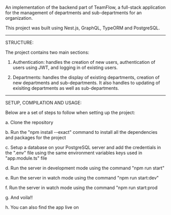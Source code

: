 An implementation of the backend part of TeamFlow, a full-stack application for the management of departments and sub-departments for an organization. 

This project was built using Nest.js, GraphQL, TypeORM and PostgreSQL.


-------------------------------------------------------------------------------------------------------------------------------------------------------------------
STRUCTURE:

The project contains two main sections:

1. Authentication: handles the creation of new users, authentication of users using JWT, and logging in of existing users.

2. Departments: handles the display of existing departments, creation of new departments and sub-departments. It also handles to updating of exisiting departments as well as sub-departments.


-------------------------------------------------------------------------------------------------------------------------------------------------------------------
SETUP, COMPILATION AND USAGE:

Below are a set of steps to follow when setting up the project:

a. Clone the repository

b. Run the "npm install --exact" command to install all the dependencies and packages for the project

c. Setup a database on your PostgreSQL server and add the credentials in the ".env" file using the same environment variables keys used in "app.module.ts" file

d. Run the server in development mode using the command "npm run start"

e. Run the server in watch mode using the command "npm run start:dev"

f. Run the server in watch mode using the command "npm run start:prod

g. And voila!!

h. You can also find the app live on 

